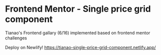 # Frontend Mentor - Single price grid component

Tianao's Frontend gallary (6/16) implemented based on frontend mentor challenges

Deploy on Newlify! https://tianao-single-price-grid-component.netlify.app/
